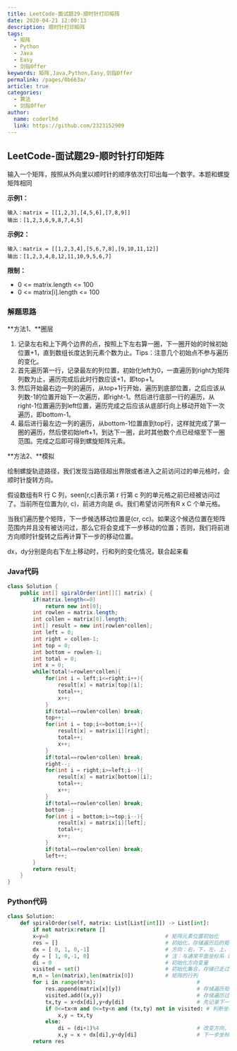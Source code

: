 ```yaml
---
title: LeetCode-面试题29-顺时针打印矩阵
date: 2020-04-21 12:00:13
description: 顺时针打印矩阵
tags: 
  - 矩阵
  - Python
  - Java
  - Easy
  - 剑指Offer
keywords: 矩阵,Java,Python,Easy,剑指Offer
permalink: /pages/0b663a/
article: true
categories: 
  - 算法
  - 剑指Offer
author: 
  name: coderlhd
  link: https://github.com/2323152909
---
```


## LeetCode-面试题29-顺时针打印矩阵

输入一个矩阵，按照从外向里以顺时针的顺序依次打印出每一个数字。本题和螺旋矩阵相同

 <!--more-->

**示例1：**

```
输入：matrix = [[1,2,3],[4,5,6],[7,8,9]]
输出：[1,2,3,6,9,8,7,4,5]
```

**示例2：**

```
输入：matrix = [[1,2,3,4],[5,6,7,8],[9,10,11,12]]
输出：[1,2,3,4,8,12,11,10,9,5,6,7]
```

**限制：**

- 0 <= matrix.length <= 100
- 0 <= matrix[i].length <= 100

### 解题思路

**方法1、**圈层

1. 记录左右和上下两个边界的点，按照上下左右算一圈，下一圈开始的时候初始位置+1，直到数组长度达到元素个数为止。Tips：注意几个初始点不参与遍历的变化。
2. 首先遍历第一行，记录最左的列位置，初始化left为0，一直遍历到right为矩阵列数为止，遍历完成后此时行数应该+1，即top+1。
3. 然后开始最右边一列的遍历，从top+1行开始，遍历到底部位置，之后应该从列数-1的位置开始下一次遍历，即right-1。然后进行底部一行的遍历，从right-1位置遍历到left位置，遍历完成之后应该从底部行向上移动开始下一次遍历，即bottom-1。
4. 最后进行最左边一列的遍历，从bottom-1位置直到top行，这样就完成了第一圈的遍历，然后使初始left+1，到达下一圈，此时其他数个点已经缩至下一圈范围。完成之后即可得到螺旋矩阵元素。

**方法2、**模拟

绘制螺旋轨迹路径，我们发现当路径超出界限或者进入之前访问过的单元格时，会顺时针旋转方向。

假设数组有R 行 C 列，seen[r,c]表示第 r 行第 c 列的单元格之前已经被访问过了。当前所在位置为(r, c)，前进方向是 di。我们希望访问所有R x C 个单元格。

当我们遍历整个矩阵，下一步候选移动位置是(cr, cc)。如果这个候选位置在矩阵范围内并且没有被访问过，那么它将会变成下一步移动的位置；否则，我们将前进方向顺时针旋转之后再计算下一步的移动位置。

dx，dy分别是向右下左上移动时，行和列的变化情况，联合起来看

### Java代码

```java
class Solution {
    public int[] spiralOrder(int[][] matrix) {
        if(matrix.length<=0)
            return new int[0];
        int rowlen = matrix.length;
        int collen = matrix[0].length;
        int[] result = new int[rowlen*collen];
        int left = 0;
        int right = collen-1;
        int top = 0;
        int bottom = rowlen-1;
        int total = 0;
        int x = 0;
        while(total!=rowlen*collen){
            for(int i = left;i<=right;i++){
                result[x] = matrix[top][i];
                total++;
                x++;
            }
            if(total==rowlen*collen) break;
            top++;
            for(int i = top;i<=bottom;i++){
                result[x] = matrix[i][right];
                total++;
                x++;
            }
            if(total==rowlen*collen) break;
            right--;
            for(int i = right;i>=left;i--){
                result[x] = matrix[bottom][i];
                total++;
                x++;
            }
            if(total==rowlen*collen) break;
            bottom--;
            for(int i = bottom;i>=top;i--){
                result[x] = matrix[i][left];
                total++;
                x++;
            }
            if(total==rowlen*collen) break;
            left++;
        }
        return result;
    }
}
```

### Python代码

```python
class Solution:
    def spiralOrder(self, matrix: List[List[int]]) -> List[int]:
        if not matrix:return []
        x=y=0                                     # 矩阵元素位置初始化
        res = []                                  # 初始化，存储遍历后的矩阵元素
        dx = [ 0, 1, 0,-1]                        # 方向：右，下，左，上，x和y连起来看
        dy = [ 1, 0,-1, 0]                        # 注：与通常平面坐标系 记号 不同
        di = 0                                    # 初始化方向变量
        visited = set()                           # 初始化集合，存储已走过的坐标
        m,n = len(matrix),len(matrix[0])          # 矩阵的行列 
        for i in range(m*n):                                # 
            res.append(matrix[x][y])                        # 存储遍历矩阵过的元素
            visited.add((x,y))                              # 存储遍历过的坐标
            tx,ty = x+dx[di],y+dy[di]                       # 先记录下一步坐标，用于判断下一步怎么走
            if 0<=tx<m and 0<=ty<n and (tx,ty) not in visited: # 判断坐标是否需变向，且没有遍历过
                x,y = tx,ty                                       
            else:                                                
                di = (di+1)%4                               # 改变方向，右下左上为一圈，防止方向坐标越界
                x,y = x + dx[di],y+dy[di]                   # 下一步坐标
        return res
```

